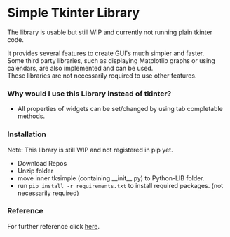 # Simple Tkinter Library 
The library is usable but still WIP and currently not running plain tkinter code.

It provides several features to create GUI's much simpler and faster. \
Some third party libraries, such as displaying Matplotlib graphs or using calendars, are also implemented and can be used. \
These libraries are not necessarily required to use other features.

### Why would I use this Library instead of tkinter?
* All properties of widgets can be set/changed by using tab completable methods.


### Installation
Note: This library is still WIP and not registered in pip yet.

* Download Repos
* Unzip folder
* move inner tksimple (containing __init\__.py) to Python-LIB folder.
* run ``pip install -r requirements.txt`` to install required packages. (not necessarily required)

### Reference
For further reference click [here](https://github.com/LOL-Hunter/tksimple-reference).
